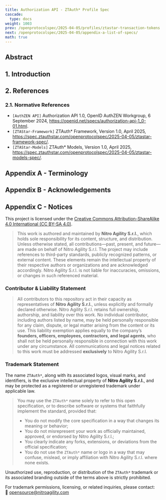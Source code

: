 ```yaml
---
title: Authorization API - ZTAuth* Profile Spec
cascade:
  type: docs
weight: 1003
prev: /openprotocolspec/2025-04-05/profiles/ztastar-transaction-tokens
next: /openprotocolspec/2025-04-05/appendix-a-list-of-specs/
math: true
---
```

## Abstract

## 1. Introduction

## 2. References

### 2.1. Normative References

- `[AuthZEN API]` Authorization API 1.0, OpenID AuthZEN Workgroup, 6 September 2024, <https://openid.net/specs/authorization-api-1_0-01.html>.
- `[ZTAStar-Framework]` ZTAuth* Framework, Version 1.0, April 2025, <https://spec.ztauthstar.com/openprotocolspec/2025-04-05/ztastar-framework-spec/>.
- `[ZTAStar-Models]` ZTAuth* Models, Version 1.0, April 2025, <https://spec.ztauthstar.com/openprotocolspec/2025-04-05/ztastar-models-spec/>.

## Appendix A - Terminology

## Appendix B - Acknowledgements

## Appendix C - Notices

This project is licensed under the [Creative Commons Attribution-ShareAlike 4.0 International (CC BY-SA 4.0)](https://creativecommons.org/licenses/by-sa/4.0/).

> This work is authored and maintained by **Nitro Agility S.r.l.**, which holds sole responsibility for its content, structure, and distribution. Unless otherwise stated, all contributions—past, present, and future—are made on behalf of Nitro Agility S.r.l.
> The project may include references to third-party standards, publicly recognized patterns, or external content. These elements remain the intellectual property of their respective authors or organizations and are acknowledged accordingly.
> Nitro Agility S.r.l. is not liable for inaccuracies, omissions, or changes in such referenced material.

### Contributor & Liability Statement

> All contributors to this repository act in their capacity as representatives of **Nitro Agility S.r.l.**, unless explicitly and formally declared otherwise.
> Nitro Agility S.r.l. retains full ownership, authorship, and liability over this work. No individual contributor, including authors listed by name, may be held personally responsible for any claim, dispute, or legal matter arising from the content or its use.
> This liability exemption applies equally to the company’s **founders, officers, employees, contractors, and legal agents**, who shall not be held personally responsible in connection with this work under any circumstance.
> All communications and legal notices related to this work must be addressed **exclusively** to Nitro Agility S.r.l.

### Trademark Statement

The name `ZTAuth*`, along with its associated logos, visual marks, and identifiers, is the exclusive intellectual property of **Nitro Agility S.r.l.**, and may be protected as a registered or unregistered trademark under applicable law.

> You may use the `ZTAuth*` name solely to refer to this open specification, or to describe software or systems that faithfully implement the standard, provided that:
>
> - You do not modify the core specification in a way that changes its meaning or behavior;
> - You do not misrepresent your work as officially maintained, approved, or endorsed by Nitro Agility S.r.l.;
> - You clearly indicate any forks, extensions, or deviations from the official specification;
> - You do not use the `ZTAuth*` name or logo in a way that may confuse, mislead, or imply affiliation with Nitro Agility S.r.l. where none exists.

Unauthorized use, reproduction, or distribution of the `ZTAuth*` trademark or its associated branding outside of the terms above is strictly prohibited.

For trademark permissions, licensing, or related inquiries, please contact:  
📧 [opensource@nitroagility.com](mailto:opensource@nitroagility.com)
